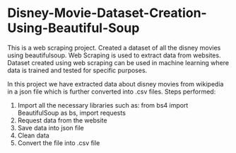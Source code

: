 # Disney-Movie-Dataset-Creation-Using-Beautiful-Soup
This is a web scraping project. Created a dataset of all the disney movies using beautifulsoup.
Web Scraping is used to extract data from websites.
Dataset created using web scraping can be used in machine learning where data is trained and tested for specific purposes.

In this project we have extracted data about disney movies from wikipedia in a json file which is further converted into .csv files.
Steps performed:
1. Import all the necessary libraries such as:
   from bs4 import BeautifulSoup as bs, 
   import requests
2. Request data from the website
3. Save data into json file
4. Clean data
5. Convert the file into .csv file
